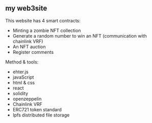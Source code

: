 ## my web3site

This website has 4 smart contracts:
 - Minting a zombie NFT collection 
 - Generate a random number to win an NFT (communication with chainlink VRF)
 - An NFT auction
 - Register comments
 
 Method & tools:
  - ehter.js
  - javaScript
  - html & css
  - react
  - solidity
  - openzeppelin
  - Chainlink VRF
  - ERC721 token standard
  - Ipfs distributed file storage
  


